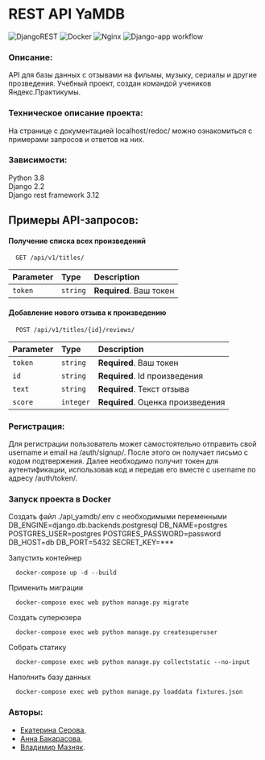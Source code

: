# REST API YaMDB
![DjangoREST](https://img.shields.io/badge/DJANGO-REST-ff1709?style=for-the-badge&logo=django&logoColor=white&color=ff1709&labelColor=gray) ![Docker](https://img.shields.io/badge/docker-%230db7ed.svg?style=for-the-badge&logo=docker&logoColor=white) ![Nginx](https://img.shields.io/badge/nginx-%23009639.svg?style=for-the-badge&logo=nginx&logoColor=white)
![Django-app workflow](https://github.com/Bakarasik/yamdb_final/actions/workflows/yamdb_workflow.yml/badge.svg)
### Описание:
API для базы данных с отзывами на фильмы, музыку, сериалы и другие прозведения. 
Учебный проект, создан командой учеников Яндекс.Практикумы.

### Техническое описание проекта:
На странице с документацией localhost/redoc/ можно ознакомиться с примерами запросов и ответов на них.

### Зависимости:
Python 3.8  
Django 2.2  
Django rest framework 3.12

## Примеры API-запросов:

#### Получение списка всех произведений

```http
  GET /api/v1/titles/
```

| Parameter | Type     | Description                |
| :-------- | :------- | :------------------------- |
| `token`   | `string` | **Required**. Ваш токен    |

#### Добавление нового отзыва к произведению

```http
  POST /api/v1/titles/{id}/reviews/
```

| Parameter | Type     | Description                       |
| :-------- | :------- | :-------------------------------- |
| `token`   | `string` | **Required**. Ваш токен           |
| `id`      | `string` | **Required**. Id произведения     |
| `text`    | `string` | **Required**. Текст отзыва        |
| `score`   | `integer` | **Required**. Оценка произведения |


### Регистрация:
Для регистрации пользователь может самостоятельно отправить свой username и email на /auth/signup/. После этого он получает письмо с кодом подтвержения. Далее необходимо получит токен для аутентификации, использовав код и передав его вместе с username по адресу /auth/token/.

### Запуск проекта в Docker

Создать файл ./api_yamdb/.env c необходимыми переменными
DB_ENGINE=django.db.backends.postgresql 
DB_NAME=postgres 
POSTGRES_USER=postgres 
POSTGRES_PASSWORD=password
DB_HOST=db 
DB_PORT=5432
SECRET_KEY=***

Запустить контейнер
```power shell
  docker-compose up -d --build
```

Применить миграции
```power shell
  docker-compose exec web python manage.py migrate
```

Создать суперюзера
```power shell
  docker-compose exec web python manage.py createsuperuser
```

Собрать статику
```power shell
  docker-compose exec web python manage.py collectstatic --no-input
```

Наполнить базу данных 
```power shell
  docker-compose exec web python manage.py loaddata fixtures.json
```

### Авторы: 
- [Екатерина Серова](https://github.com/EISerova/),
- [Анна Бакарасова](https://github.com/Bakarasik),
- [Владимир Мазняк](https://github.com/Cognitoid).